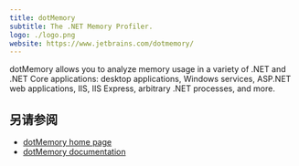 ```yaml
---
title: dotMemory
subtitle: The .NET Memory Profiler.
logo: ./logo.png
website: https://www.jetbrains.com/dotmemory/
---
```


dotMemory allows you to analyze memory usage in a variety of .NET and .NET Core applications: desktop applications, Windows services, ASP.NET web applications, IIS, IIS Express, arbitrary .NET processes, and more.

## 另请参阅
- [dotMemory home page](https://www.jetbrains.com/dotmemory/)
- [dotMemory documentation](https://www.jetbrains.com/dotmemory/documentation/)
